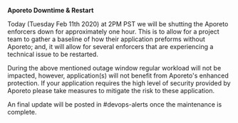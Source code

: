 
**Aporeto Downtime & Restart**

Today (Tuesday Feb 11th 2020) at 2PM PST we will be shutting the Aporeto enforcers down for approximately one hour. This is to allow for a project team to gather a baseline of how their application preforms without Aporeto; and, it will allow for several enforcers that are experiencing a technical issue to be restarted.

During the above mentioned outage window regular workload will not be impacted, however, application(s) will not benefit from Aporeto's enhanced protection. If your application requires the high level of security provided by Aporeto please take measures to mitigate the risk to these application.

An final update will be posted in #devops-alerts once the maintenance is complete.
